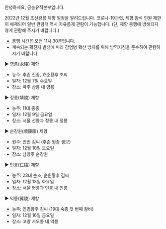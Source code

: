 안녕하세요, 궁능유적본부입니다.

2022년 12월 조선왕릉 제향 일정을 알려드립니다. 코로나-19관련, 제향 참석 인원 제한이 해제되어 일반 관람객 역시 자유롭게 관람이 가능합니다. (단, 제향 봉행에 방해되지 않게 관람해 주시기 바랍니다.)

- 봉행 시간은 오전 11시 30분입니다.
- 계속되는 확진자 발생에 따라 감염병 확산 방지를 위해 방역지침을 준수하여 관람하시기 바랍니다

▶ 영릉(永陵) 제향
  - 능주: 추존 진종, 효순황후 조씨
  - 일자: 12월 7일 수요일
  - 장소: 파주 삼릉 내 영릉

▶ 정릉(靖陵) 제향
  - 능주: 11대 중종
  - 일자: 12월 9일 금요일
  - 장소: 서울 선릉과 정릉 내 정릉

▶ 순강원(順康園) 제향
  - 원주: 인빈 김씨 (추존 원종 생모)
  - 일자: 12월 10일 토요일
  - 장소: 남양주 순강원

▶ 인릉(仁陵) 제향
  - 능주: 23대 순조, 순원황후 김씨
  - 일자: 12월 13일 화요일
  - 장소: 서울 헌릉과 인릉 내 인릉

▶ 익릉(翼陵) 제향
  - 능주: 인경왕후 김씨 (19대 숙종 첫 번째 왕비)
  - 일자: 12월 16일 금요일
  - 장소: 고양 서오릉 내 익릉